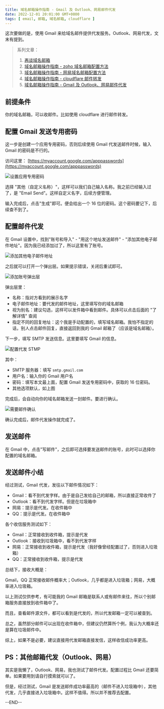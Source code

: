 ```yaml
---
title: 域名邮箱操作指南 - Gmail 及 Outlook、网易邮件代发
date: 2022-12-01 20:01:00 GMT+0800
tags: [ email, 邮箱, 域名邮箱, cloudflare ]
---
```


这次要做的是，使用 Gmail 来给域名邮件提供代发服务。Outlook、网易代发，文末有提到。

<!-- truncate -->

> 系列文章：
>
> 1. [再谈域名邮箱](/blog/2022/11/06/email)
> 2. [域名邮箱操作指南 - zoho 域名邮箱配置方法](/blog/2022/11/12/email-zoho)
> 3. [域名邮箱操作指南 - 网易域名邮箱配置方法](/blog/2022/11/20/email-netease)
> 4. [域名邮箱操作指南 - cloudflare 邮件转发](/blog/2022/11/27/email-cloudflare)
> 5. [域名邮箱操作指南 - Gmail 及 Outlook、网易邮件代发](/blog/2022/12/01/email-gmail)

## 前提条件

你的域名邮箱，可以收邮件。比如使用 cloudflare 进行邮件转发。

## 配置 Gmail 发送专用密码

这一步是创建一个应用专用密码，否则后续使用 Gmail 代发送邮件时候，输入 Gmail 的密码是不行的。

访问这里： [https://myaccount.google.com/apppasswords](https://myaccount.google.com/apppasswords)

<img src="https://cdn.nlark.com/yuque/0/2022/png/86612/1669876674303-631b266e-8634-4ec2-b84d-0861f61c98f9.png" referrerpolicy="no-referrer" alt="设置应用专用密码" />

选择 "其他（自定义名称）"，这样可以我们自己输入名称。我之前已经输入过了，是 "Email Send"。这样自定义名字，后续方便管理。

输入完成后，点击"生成"即可。便会给出一个 16 位的密码。这个密码要记下，后续查不到了。

## 配置邮件代发

在 Gmail 设置中，找到"账号和导入" - "用这个地址发送邮件" - "添加其他电子邮件地址"。因为我已经添加过了，所以这里有了账号。

<img src="https://cdn.nlark.com/yuque/0/2022/png/86612/1669876680178-829c212a-c4af-45bd-b18d-f60202757686.png" referrerpolicy="no-referrer" alt="添加其他电子邮件地址" />

之后就可以打开一个弹出层。如果提示错误，关闭后重试即可。

<img src="https://cdn.nlark.com/yuque/0/2022/png/86612/1669876686517-228bf301-5f97-4205-ab3f-0616c8afae58.png" referrerpolicy="no-referrer" alt="添加账号弹出层" />

弹出层里：

* 名称：指对方看到的展示名字
* 电子邮件地址：要代发的邮件地址，这里填写你的域名邮箱
* 视为别名：建议勾选，这样可以发件箱中看到邮件。具体可以点击后面的 "了解详情" 查阅
* 指定不同的回复地址：这个我是手动配置的，填写域名邮箱。我怕不指定的话，别人点击邮件回复，直接返回到我的 Gmail 邮箱了（应该是域名邮箱）。

下一步，填写 SMTP 发送信息。这里要填写 Gmail 的信息。

<img src="https://cdn.nlark.com/yuque/0/2022/png/86612/1669876691270-95bfabe9-0fab-48d8-8a83-b8444e90a8c9.png" referrerpolicy="no-referrer" alt="配置代发 STMP" />

其中：

* SMTP 服务器：填写 `smtp.gmail.com`
* 用户名：输入你的 Gmail 用户名
* 密码：填写本文最上面，配置 Gmail 发送专用密码中，获取的 16 位密码。
* 其他选项默认，如上图

完成后，会自动向你的域名邮箱发送一封邮件。要进行确认。

<img src="https://cdn.nlark.com/yuque/0/2022/png/86612/1669876696403-8175662f-8d71-44e4-9cea-8d92367cfd61.png" referrerpolicy="no-referrer" alt="需要邮件确认" />

确认完成后，邮件代发操作就完成了。

## 发送邮件

在 Gmail 中，点击"写邮件"，之后即可选择要发送邮件的账号，此时可以选择你配置的域名邮箱。

## 发送邮件小结

经过测试，Gmail 代发，发往以下邮件情况如下：

* Gmail：看不到代发字样。由于是自己发给自己的邮箱，所以直接正常收件了
* Outlook：看不到代发字样。但是在垃圾箱中
* 网易：提示是代发。在收件箱中
* QQ：提示是代发。在收件箱中

各个收信服务测试如下：

* Gmail：正常接收到收件箱，提示是代发
* Outlook：接收到垃圾箱中，看不到代发字样
* 网易：正常接收到收件箱，提示是代发（我好像曾经配置过了，否则进入垃圾箱）
* QQ：正常接收到收件箱，提示是代发

总结下，接收大概是：

Gmail，QQ 正常接收邮件概率大；Outlook，几乎都是进入垃圾箱；网易，大概率进入垃圾箱。

以上测试仅供参考，有可能我的 Gmail 邮箱是联系人或有邮件来往，所以个别邮箱服务直接放到收件箱中了。

而且，查看邮件源文件，都可以看到是代发的，所以代发邮箱一定可以被查到。

总之，虽然部分邮件可以出现在收件箱中，但建议仍然算所个例，我认为大概率还是算在垃圾邮件中。

综上，如果不是必要，建议直接用代发邮箱直接发信，这样收信成功率更高。

## PS：其他邮箱代发（Outlook、网易）

其实是我懒了，Outlook、网易，我也测试了邮件代发。配置过程比 Gmail 还要简单。如果要用到请自行摸索就可以了。

但是，经过测试，Gmail 是发送邮件成功率最高的（邮件不进入垃圾箱中），其他代发，几乎直接进入垃圾箱中。这样不值得。所以并不推荐去配置。

--END--
